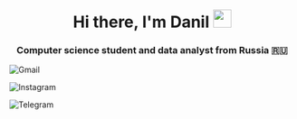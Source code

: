 <h1 align="center">Hi there, I'm Danil <img src="https://github.com/blackcater/blackcater/raw/main/images/Hi.gif" height="32"/></h1>
<h3 align="center">Computer science student and data analyst from Russia 🇷🇺</h3>

![Gmail](https://img.shields.io/badge/mister.dan2999@gmail.com-D14836?style=for-the-badge&logo=gmail&logoColor=white)

![Instagram](https://img.shields.io/badge/<danilkrivoruchko__>-%23E4405F.svg?style=for-the-badge&logo=Instagram&logoColor=white)

![Telegram](https://img.shields.io/badge/danilkrivoruchko-2CA5E0?style=for-the-badge&logo=telegram&logoColor=white)
